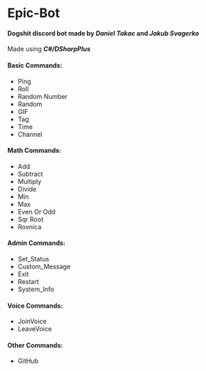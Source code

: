 # Epic-Bot

#### Dogshit discord bot made by ***Daniel Takac*** and ***Jakub Svagerko***

Made using ***C#/DSharpPlus***

#### Basic Commands:
- Ping
- Roll
- Random Number
- Random
- GIF
- Tag
- Time
- Channel

#### Math Commands:
- Add
- Subtract
- Multiply
- Divide
- Min
- Max
- Even Or Odd
- Sqr Root
- Rovnica

#### Admin Commands:
- Set_Status
- Custom_Message
- Exit
- Restart
- System_Info

#### Voice Commands:
- JoinVoice
- LeaveVoice

#### Other Commands:
- GitHub
